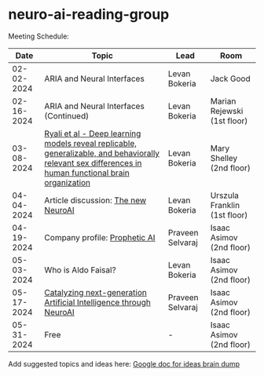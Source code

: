 # neuro-ai-reading-group

Meeting Schedule: 

| Date | Topic | Lead | Room |                                                                       
| ---- | ----- | ---- | ---- | 
| 02-02-2024 | ARIA and Neural Interfaces   | Levan Bokeria  | Jack Good  |
| 02-16-2024  | ARIA and Neural Interfaces (Continued) | Levan Bokeria  | Marian Rejewski (1st floor)  |
| 03-08-2024  | [Ryali et al - Deep learning models reveal replicable, generalizable, and behaviorally relevant sex differences in human functional brain organization](https://www.pnas.org/doi/10.1073/pnas.2310012121) | Levan Bokeria  | Mary Shelley (2nd floor) |
| 04-04-2024  | Article discussion: [The new NeuroAI](https://www.nature.com/articles/s42256-024-00826-6) | Levan Bokeria  | Urszula Franklin (1st floor) |
| 04-19-2024 | Company profile: [Prophetic AI](https://propheticai.co/)   | Praveen Selvaraj | Isaac Asimov (2nd floor)  |
| 05-03-2024 | Who is Aldo Faisal? | Levan Bokeria | Isaac Asimov (2nd floor)  |
| 05-17-2024 | [Catalyzing next-generation Artificial Intelligence through NeuroAI](https://www.nature.com/articles/s41467-023-37180-x)   | Praveen Selvaraj | Isaac Asimov (2nd floor)  |
| 05-31-2024 | Free   | - | Isaac Asimov (2nd floor)  |

Add suggested topics and ideas here: 
[Google doc for ideas brain dump](https://docs.google.com/document/d/1jUdNckEyq8KCdHE2EFlncBy74TiQZj-gKjBX3_1t95A/edit?usp=sharing)
